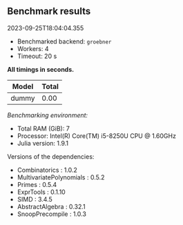 ## Benchmark results

2023-09-25T18:04:04.355

- Benchmarked backend: `groebner`
- Workers: 4
- Timeout: 20 s

**All timings in seconds.**

|Model|Total|
|-----|---|
|dummy|0.00|

*Benchmarking environment:*

* Total RAM (GiB): 7
* Processor: Intel(R) Core(TM) i5-8250U CPU @ 1.60GHz
* Julia version: 1.9.1

Versions of the dependencies:

* Combinatorics : 1.0.2
* MultivariatePolynomials : 0.5.2
* Primes : 0.5.4
* ExprTools : 0.1.10
* SIMD : 3.4.5
* AbstractAlgebra : 0.32.1
* SnoopPrecompile : 1.0.3
